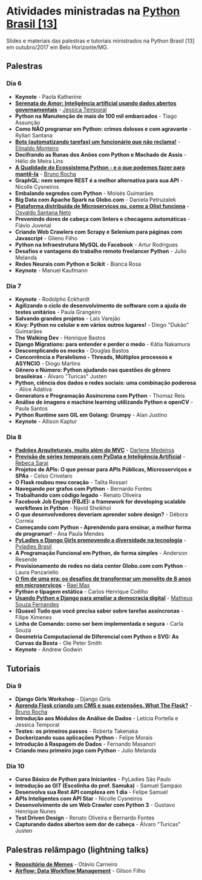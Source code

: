 # Atividades ministradas na [Python Brasil [13]](http://2017.pythonbrasil.org.br)

Slides e materiais das palestras e tutoriais ministrados na Python Brasil \[13\] em
outubro/2017 em Belo Horizonte/MG.

## Palestras

### Dia 6

- **Keynote** - Paola Katherine
- [**Serenata de Amor: Inteligência artificial usando dados abertos governamentais**](serenata_de_amor) - [Jessica Temporal](jtemporal.com)
- **Python na Manutenção de mais de 100 mil embarcados** - Tiago Assunção
- **Como NÃO programar em Python: crimes dolosos e com agravante** - Ryllari Santana
- [**Bots (automatizando tarefas) um funcionário que não reclama!**](bots_automatizando_tarefas_um_funcionrio_que_nao_reclama) - [Elinaldo Monteiro](https://github.com/elinaldosoft)
- **Decifrando as Runas dos Anões com Python e Machado de Assis** - Hélio de Meira Lins
- [**A Qualidade do Ecossistema Python - e o que podemos fazer para mantê-la**](http://brunorocha.org/slides/the-quality-of-the-python-ecosystem.html) - [Bruno Rocha](https://github.com/rochacbruno)
- **GraphQL: nem sempre REST é a melhor alternativa para sua API** - Nicolle Cysneiros
- **Embalando segredos com Python** - Moisés Guimarães
- **Big Data com Apache Spark na Globo.com** - Daniela Petruzalek
- [**Plataforma distribuída de Microserviços ou, como a Olist funciona**](plataforma_distribuida_de_microservicos) - [Osvaldo Santana Neto](https://github.com/osantana)
- **Prevenindo dores de cabeça com linters e checagens automáticas** - Flávio Juvenal
- **Criando Web Crawlers com Scrapy e Selenium para páginas com Javascript** - Gileno Filho
- **Python na Infraestrutura MySQL do Facebook** - Artur Rodrigues
- **Desafios e vantagens do trabalho remoto freelancer Python** - Julio Melanda
- **Redes Neurais com Python e Scikit** - Bianca Rosa
- **Keynote** - Manuel Kaufmann

### Dia 7

- **Keynote** - Rodolpho Eckhardt
- **Agilizando o ciclo de desenvolvimento de software com a ajuda de testes unitários** - Paula Grangeiro
- **Salvando grandes projetos** - Lais Varejão
- **Kivy: Python no celular e em vários outros lugares!** - Diego "Dukão" Guimarães
- **The Walking Dev** - Henrique Bastos
- **Django Migrations: para entender e perder o medo** - Kátia Nakamura
- **Descomplicando os mocks** - Douglas Bastos
- **Concorrência e Paralelismo - Threads, Múltiplos processos e ASYNCIO** - Diogo Martins
- **Gênero e Número: Python ajudando nas questões de gênero brasileiras** - Álvaro "Turicas" Justen
- **Python, ciência dos dados e redes sociais: uma combinação poderosa** - Alice Adativa
- **Generators e Programação Assincrona com Python** - Thomaz Reis
- **Análise de imagens e machine learning utilizando Python e openCV** - Paula Santos
- **Python Runtime sem GIL em Golang: Grumpy** - Alan Justino
- **Keynote** - Allison Kaptur

### Dia 8

- [**Padrões Arquiteturais, muito além do MVC**](padroes_arquiteturais_muito_alem_do_mvc) - [Darlene Medeiros](https://www.linkedin.com/in/darlene-medeiros)
- [**Previsão de séries temporais com PyData e Inteligência Artificial**](https://github.com/rsarai/talks/tree/master/Previsao%20de%20Series%20Temporais%20com%20PyData%20e%20Inteligencia%20Artificial) - [Rebeca Sarai](https://github.com/rsarai)
- **Projetos de APIs: O que pensar para APIs Públicas, Microsserviços e SPAs** - Celso Crivelaro
- **O Flask roubou meu coração** - Talita Rossari
- **Navegando por grafos com Python** - Bernardo Fontes
- **Trabalhando com código legado** - Renato Oliveira
- **Facebook Job Engine (FBJE): a framework for developing scalable workflows in Python** - Navid Sheikhol
- **O que desenvolvedores deveriam aprender sobre design?** - Débora Correia
- **Começando com Python - Aprendendo para ensinar, a melhor forma de programar!** - Ana Paula Mendes
- [**PyLadies e Django Girls promovendo a diversidade na tecnologia**](https://pt.slideshare.net/ThaisViana6/pyladies-py-br-2017) - [Pyladies Brasil](https://www.facebook.com/PyLadiesBrazil/)
- **A Programação Funcional em Python, de forma simples** - Anderson Resende
- **Provisionamento de redes no data center Globo.com com Python** - Laura Panzariello
- [**O fim de uma era: os desafios de transformar um monolito de 8 anos em microserviços**](dos_monolitos_aos_microservicos_na_globocom) - [Rael Max](https://github.com/raelmax)
- **Python e tipagem estática** - Carlos Henrique Coêlho
- [**Usando Python e Django para ampliar a democracia digital**](https://docs.google.com/presentation/d/1obOC-o2iSbsw_hQU6I3epJmTTn2P8CrW67GMdzcHLtI/edit?usp=sharing) - [Matheus Souza Fernandes](https://www.linkedin.com/in/msouzafernandes/)
- **(Quase) Tudo que você precisa saber sobre tarefas assíncronas** - Filipe Ximenes
- **Linha de Comando: como ser bem implementada e segura** - Carla Souza
- **Geometria Computacional de Diferencial com Python e SVG: As Curvas da Bosta** - Ole Peter Smith
- **Keynote** - Andrew Godwin

## Tutoriais

### Dia 9

- **Django Girls Workshop** - Django Girls
- [**Aprenda Flask criando um CMS e suas extensões. What The Flask?**](https://github.com/cursodepythonoficial/flask_tutorial_pybr13) - [Bruno Rocha](https://github.com/rochacbruno)
- **Introdução aos Módulos de Análise de Dados** - Letícia Portella e Jessica Temporal
- **Testes: os primeiros passos** - Roberta Takenaka
- **Dockerizando suas aplicações Python** - Felipe Morais
- **Introdução à Raspagem de Dados** - Fernando Masanori
- **Criando meu primeiro jogo com Python** - Julio Melanda

### Dia 10

- **Curso Básico de Python para Iniciantes** - PyLadies São Paulo
- **Introdução ao GIT (Escolinha do prof. Samuka)** - Samuel Sampaio
- **Desenvolva sua Rest API complexa em 1 dia** - Felipe Samuel
- **APIs Inteligentes com API Star** - Nicolle Cysneiros
- **Desenvolvimento de um Web Crawler com Python 3** - Gustavo Henrique Nunes
- **Test Driven Design** - Renato Oliveira e Bernardo Fontes
- **Capturando dados abertos sem dor de cabeça** - Álvaro "Turicas" Justen

## Palestras relâmpago (lightning talks)

- [**Repositório de Memes**](lt_memes) - Otávio Carneiro
- [**Airflow: Data Workflow Management**](airflow) - Gilson Filho
